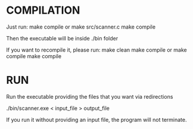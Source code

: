 # COMPILATION
Just run:
        make compile
    or
        make src/scanner.c
        make compile

Then the executable will be inside ./bin folder

If you want to recompile it, please run: 
        make clean
        make compile
    or
        make compile
        make compile

# RUN
Run the executable providing the files that you want via redirections

 ./bin/scanner.exe < input_file > output_file

 If you run it without providing an input file, the program will not terminate.